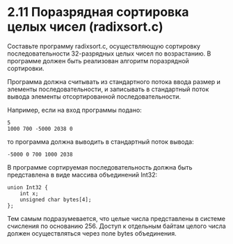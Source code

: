 # 2.11 Поразрядная сортировка целых чисел (radixsort.c)
Составьте программу radixsort.c, осуществляющую сортировку последовательности $32$-разрядных целых чисел по возрастанию. В программе должен быть реализован алгоритм поразрядной сортировки.

Программа должна считывать из стандартного потока ввода размер и элементы последовательности, и записывать в стандартный поток вывода элементы отсортированной последовательности.

Например, если на вход программы подано:
```
5
1000 700 -5000 2038 0
```
то программа должна выводить в стандартный поток вывода:
```
-5000 0 700 1000 2038
```
В программе сортируемая последовательность должна быть представлена в виде массива объединений Int32:
```
union Int32 {
    int x;
    unsigned char bytes[4];
};
```
Тем самым подразумевается, что целые числа представлены в системе счисления по основанию $256$. Доступ к отдельным байтам целого числа должен осуществляться через поле bytes объединения.
